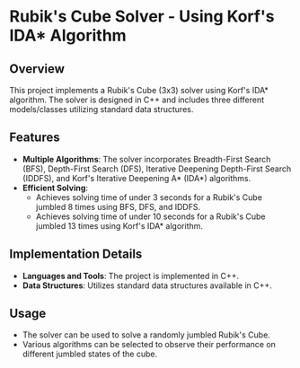 # Rubik's Cube Solver - Using Korf's IDA\* Algorithm

## Overview
This project implements a Rubik's Cube (3x3) solver using Korf's IDA\* algorithm. The solver is designed in C++ and includes three different models/classes utilizing standard data structures.

## Features
- **Multiple Algorithms**: The solver incorporates Breadth-First Search (BFS), Depth-First Search (DFS), Iterative Deepening Depth-First Search (IDDFS), and Korf's Iterative Deepening A\* (IDA\*) algorithms.
- **Efficient Solving**: 
  - Achieves solving time of under 3 seconds for a Rubik's Cube jumbled 8 times using BFS, DFS, and IDDFS.
  - Achieves solving time of under 10 seconds for a Rubik's Cube jumbled 13 times using Korf's IDA\* algorithm.

## Implementation Details
- **Languages and Tools**: The project is implemented in C++.
- **Data Structures**: Utilizes standard data structures available in C++.

## Usage
- The solver can be used to solve a randomly jumbled Rubik's Cube.
- Various algorithms can be selected to observe their performance on different jumbled states of the cube.




